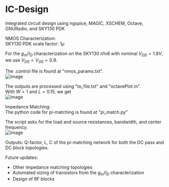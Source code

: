 # IC-Design
Integrated circuit design using ngspice, MAGIC, XSCHEM, Octave, GNURadio, and SKY130 PDK  
    
  NMOS Characterization:  
  SKY130 PDK scale factor: $1\mu$  
    
  For the $g_m/I_D$ characterization on the SKY130 n1v8 with nominal $V_{DD} = 1.8V$, we use $V_{DS} = V_{GS} = 0.9$.  
    
  The .control file is found at "nmos_params.txt".  
  ![image](https://user-images.githubusercontent.com/68108648/189139513-27d8c8e9-e24c-48c2-9aa1-373771ba58a9.png)  
  
  The outputs are processed using "to_file.txt" and "octavePlot.m".  
  With $W = 1$ and $L = 0.15$, we get  
  ![image](https://user-images.githubusercontent.com/68108648/189141591-299aa053-5f16-4afa-9294-84bfea33ee0c.png)
    
    
    
  Impedance Matching:  
  The python code for pi-matching is found at "pi_match.py"  
    
  The script asks for the load and source resistances, bandwidth, and center frequency.  
  ![image](https://user-images.githubusercontent.com/68108648/189143356-e0a54d42-b421-49e6-a767-51435a7b635c.png)
    
  Outputs: Q-factor, L, C of the pi-matching network for both the DC pass and DC block topologies.  
    
  Future updates: 
  * Other impedance matching topologies 
  * Automated sizing of transistors from the $g_m/I_D$ characterization 
  * Design of RF blocks 
